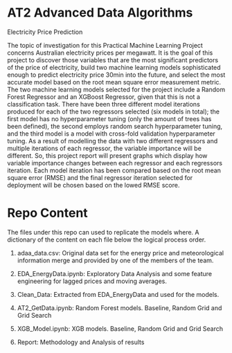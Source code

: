 # AT2 Advanced Data Algorithms
Electricity Price Prediction

The topic of investigation for this Practical Machine Learning Project concerns Australian electricity prices per megawatt. It is the goal of this project to discover those variables that are the most significant predictors of the price of electricity, build two machine learning models sophisticated enough to predict electricity price 30min into the future, and select the most accurate model based on the root mean square error measurement metric. The two machine learning models selected for the project include a Random Forest Regressor and an XGBoost Regressor, given that this is not a classification task. There have been three different model iterations produced for each of the two regressors selected (six models in total); the first model has no hyperparameter tuning (only the amount of trees has been defined), the second employs random search hyperparameter tuning, and the third model is a model with cross-fold validation hyperparameter tuning. As a result of modelling the data with two different regressors and multiple iterations of each regressor, the variable importance will be different. So, this project report will present graphs which display how variable importance changes between each regressor and each regressors iteration. Each model iteration has been compared based on the root mean square error (RMSE) and the final regressor iteration selected for deployment will be chosen based on the lowed RMSE score.

# Repo Content
The files under this repo can used to replicate the models where. A dictionary of the content on each file below the logical process order. 

1. adaa_data.csv: Original data set for the energy price and meteorological information merge and provided by one of the members of the team. 

2. EDA_EnergyData.ipynb: Exploratory Data Analysis and some feature engineering for lagged prices and moving averages.

3.  Clean_Data:  Extracted from EDA_EnergyData and used for the models.

4. AT2_GetData.ipynb: Random Forest models. Baseline, Random Grid and Grid Search

5. XGB_Model.ipynb: XGB models.  Baseline, Random Grid and Grid Search

6. Report: Methodology and Analysis of results 
